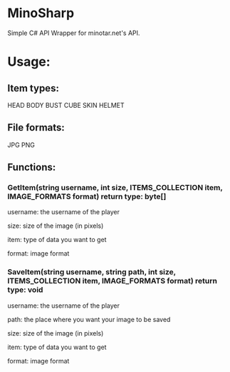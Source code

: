 # MinoSharp
Simple C# API Wrapper for minotar.net's API.


# Usage: 

## Item types:

HEAD
BODY
BUST
CUBE
SKIN
HELMET

## File formats:

JPG
PNG

## Functions:

### GetItem(string username, int size, ITEMS_COLLECTION item, IMAGE_FORMATS format) return type: byte[]

username: the username of the player

size: size of the image (in pixels)

item: type of data you want to get

format: image format

### SaveItem(string username, string path, int size, ITEMS_COLLECTION item, IMAGE_FORMATS format) return type: void

username: the username of the player

path: the place where you want your image to be saved

size: size of the image (in pixels)

item: type of data you want to get

format: image format
